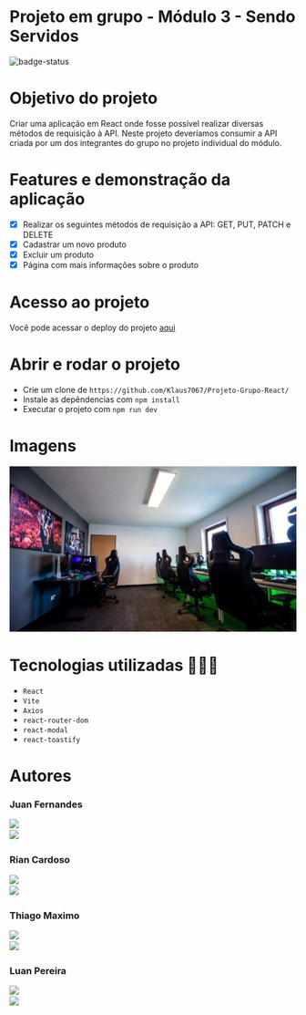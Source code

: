 # Projeto em grupo - Módulo 3 - Sendo Servidos

![badge-status](https://img.shields.io/badge/status-FINALIZADO-green?style=for-the-badge)

# Objetivo do projeto

Criar uma aplicação em React onde fosse possível realizar diversas métodos de requisição à API. Neste projeto deveríamos consumir a API criada por um dos integrantes do grupo no projeto individual do módulo.

# Features e demonstração da aplicação

- [x] Realizar os seguintes métodos de requisição a API: GET, PUT, PATCH e DELETE
- [x] Cadastrar um novo produto
- [x] Excluir um produto
- [x] Página com mais informações sobre o produto

# Acesso ao projeto

Você pode acessar o deploy do projeto [aqui](https://projeto-grupo-react.vercel.app/)

# Abrir e rodar o projeto

- Crie um clone de `https://github.com/Klaus7067/Projeto-Grupo-React/`
- Instale as depêndencias com `npm install`
- Executar o projeto com `npm run dev`

# Imagens

![Gamer House](https://github.com/Klaus7067/Projeto-Grupo-React/blob/main/src/assets/Imagens/Gamer%20House%20(3).png)

# Tecnologias utilizadas 👨🏻‍💻

- `React`
- `Vite`
- `Axios`
- `react-router-dom`
- `react-modal`
- `react-toastify`

# Autores

### Juan Fernandes

<a style="display: block;" href="https://github.com/juanjpf" target="_blank">
<img src="https://img.shields.io/badge/GitHub-100000?style=for-the-badge&logo=github&logoColor=white">
</a>
<a href="https://www.linkedin.com/in/juanfernandes02/" target="_blank">
<img src="https://img.shields.io/badge/LinkedIn-0077B5?style=for-the-badge&logo=linkedin&logoColor=white">
</a>

### Rian Cardoso

<a style="display: block;" href="https://github.com/klaus7067" target="_blank">
<img src="https://img.shields.io/badge/GitHub-100000?style=for-the-badge&logo=github&logoColor=white">
</a>
<a href="https://www.linkedin.com/in/rian-cardoso-desenvolvedor-ti/" target="_blank">
<img src="https://img.shields.io/badge/LinkedIn-0077B5?style=for-the-badge&logo=linkedin&logoColor=white">
</a>

### Thiago Maximo

<a style="display: block;" href="https://github.com/thiagomaximo94" target="_blank">
<img src="https://img.shields.io/badge/GitHub-100000?style=for-the-badge&logo=github&logoColor=white">
</a>
<a href="https://www.linkedin.com/in/" target="_blank">
<img src="https://img.shields.io/badge/LinkedIn-0077B5?style=for-the-badge&logo=linkedin&logoColor=white">
</a>

### Luan Pereira

<a style="display: block;" href="https://github.com/luansilva92" target="_blank">
<img src="https://img.shields.io/badge/GitHub-100000?style=for-the-badge&logo=github&logoColor=white">
</a>
<a href="https://www.linkedin.com/in/luan-pereira-14a8556a/" target="_blank">
<img src="https://img.shields.io/badge/LinkedIn-0077B5?style=for-the-badge&logo=linkedin&logoColor=white">
</a>
